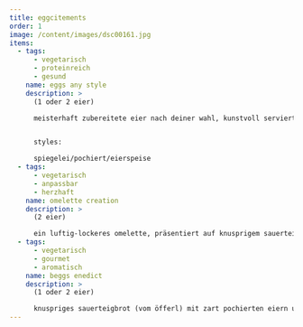 ```yaml
---
title: eggcitements
order: 1
image: /content/images/dsc00161.jpg
items:
  - tags:
      - vegetarisch
      - proteinreich
      - gesund
    name: eggs any style
    description: >
      (1 oder 2 eier)

      meisterhaft zubereitete eier nach deiner wahl, kunstvoll serviert auf süßkartoffel- und avocadoscheiben. begleitet von aromatisch sautierten champignons oder shiitake-pilzen, veredelt mit frischem rucula, sprossen und würziger kresse.


      styles:

      spiegelei/pochiert/eierspeise
  - tags:
      - vegetarisch
      - anpassbar
      - herzhaft
    name: omelette creation
    description: >
      (2 eier)

      ein luftig-lockeres omelette, präsentiert auf knusprigem sauerteigbrot (vom öfferl), gefüllt mit karamellisierten zwiebeln, shiitake-champignonspilzen und frischem spinat. gestalte es nach deinem geschmack mit tomaten, speckwürfeln, käse oder avocado. gekrönt mit rucula, sprossen und kresse.
  - tags:
      - vegetarisch
      - gourmet
      - aromatisch
    name: beggs enedict
    description: >
      (1 oder 2 eier)

      knuspriges sauerteigbrot (vom öfferl) mit zart pochierten eiern und einer samtigen avocadosauce, wahlweise verfeinert mit schinken, speck oder lachs. serviert mit champignons oder shiitake-pilzen, garniert mit frischem rucula, sprossen, kresse und knusprigen pinienkernen.
---
```

